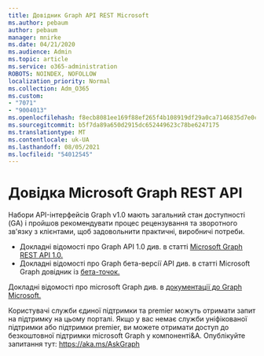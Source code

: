 ```yaml
---
title: Довідник Graph API REST Microsoft
ms.author: pebaum
author: pebaum
manager: mnirke
ms.date: 04/21/2020
ms.audience: Admin
ms.topic: article
ms.service: o365-administration
ROBOTS: NOINDEX, NOFOLLOW
localization_priority: Normal
ms.collection: Adm_O365
ms.custom:
- "7071"
- "9004013"
ms.openlocfilehash: f8ecb8081ee169f88ef265f4b108919df29a0ca7146835d7e0c4e85793082136
ms.sourcegitcommit: b5f7da89a650d2915dc652449623c78be6247175
ms.translationtype: MT
ms.contentlocale: uk-UA
ms.lasthandoff: 08/05/2021
ms.locfileid: "54012545"
---
```

# <a name="microsoft-graph-rest-api-reference"></a>Довідка Microsoft Graph REST API

Набори API-інтерфейсів Graph v1.0 мають загальний стан доступності (GA) і пройшов рекомендувати процес рецензування та зворотного зв'язку з клієнтами, щоб задовольнити практичні, виробничі потреби.

- Докладні відомості про Graph API 1.0 див. в статті [Microsoft Graph REST API 1.0.](https://docs.microsoft.com/graph/api/overview?toc=.%2Fref%2Ftoc.json&view=graph-rest-1.0&preserve-view=true) 
- Докладні відомості про Graph бета-версії API див. в статті Microsoft Graph довідник із [бета-точок.](https://docs.microsoft.com/graph/api/overview?toc=.%2Fref%2Ftoc.json&view=graph-rest-beta&preserve-view=true)

Докладні відомості про microsoft Graph див. в [документації до Graph Microsoft.](https://docs.microsoft.com/graph/)

Користувачі служби єдиної підтримки та premier можуть отримати запит на підтримку на цьому порталі. Якщо у вас немає служби уніфікованої підтримки або підтримки premier, ви можете отримати доступ до безкоштовної підтримки microsoft Graph у компоненті&A. Опублікуйте запитання тут: https://aka.ms/AskGraph
